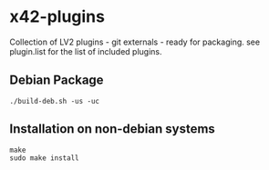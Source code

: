 x42-plugins
===========

Collection of LV2 plugins - git externals - ready for packaging.
see plugin.list for the list of included plugins.

Debian Package
--------------

```
./build-deb.sh -us -uc
```

Installation on non-debian systems
----------------------------------

```
make 
sudo make install
```
